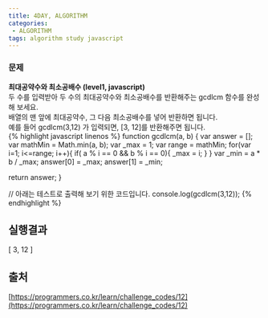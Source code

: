 ```yaml
---
title: 4DAY, ALGORITHM
categories:
 - ALGORITHM
tags: algorithm study javascript
---
```


### 문제
**최대공약수와 최소공배수 (level1, javascript)**<br />
두 수를 입력받아 두 수의 최대공약수와 최소공배수를 반환해주는 gcdlcm 함수를 완성해 보세요. <br />
배열의 맨 앞에 최대공약수, 그 다음 최소공배수를 넣어 반환하면 됩니다. <br />
예를 들어 gcdlcm(3,12) 가 입력되면, [3, 12]를 반환해주면 됩니다.<br />
{% highlight javascript linenos %}
function gcdlcm(a, b) {
  var answer = [];
  var mathMin = Math.min(a, b);
  var _max = 1;
  var range = mathMin;
  for(var i=1; i<=range; i++){
    if( a % i == 0 && b % i == 0){
      _max = i;
    }
  }
 	var _min = a * b / _max;
  answer[0] = _max;
  answer[1] = _min;
  
  return answer;
}

// 아래는 테스트로 출력해 보기 위한 코드입니다.
console.log(gcdlcm(3,12));
{% endhighlight %}
## 실행결과
[ 3, 12 ]
## 출처
[https://programmers.co.kr/learn/challenge_codes/12](https://programmers.co.kr/learn/challenge_codes/12)
